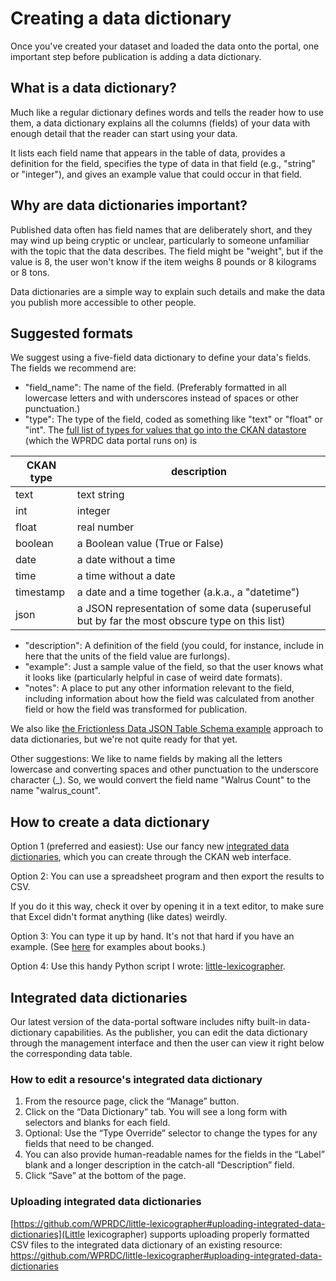 # Creating a data dictionary

Once you've created your dataset and loaded the data onto the portal, one important step before publication is adding a data dictionary.

## What is a data dictionary?

Much like a regular dictionary defines words and tells the reader how to use them, a data dictionary explains all the columns (fields) of your data with enough detail that the reader can start using your data.

It lists each field name that appears in the table of data, provides a definition for the field, specifies the type of data in that field (e.g., "string" or "integer"), and gives an example value that could occur in that field.

## Why are data dictionaries important?

Published data often has field names that are deliberately short, and they may wind up being cryptic or unclear, particularly to someone unfamiliar with the topic that the data describes. The field might be "weight", but if the value is 8, the user won't know if the item weighs 8 pounds or 8 kilograms or 8 tons.

Data dictionaries are a simple way to explain such details and make the data you publish more accessible to other people. 

## Suggested formats

We suggest using a five-field data dictionary to define your data's fields.
The fields we recommend are:
- "field_name": The name of the field. (Preferably formatted in all lowercase letters and with underscores instead of spaces or other punctuation.)
- "type": The type of the field, coded as something like "text" or "float" or "int". The [full list of types for values that go into the CKAN datastore](http://docs.ckan.org/en/latest/maintaining/datastore.html#field-types) (which the WPRDC data portal runs on) is
    
CKAN type | description
----------|------------
text | text string
int | integer
float | real number
boolean | a Boolean value (True or False)
date | a date without a time
time | a time without a date
timestamp | a date and a time together (a.k.a., a "datetime")
json | a JSON representation of some data (superuseful but by far the most obscure type on this list) 
    
- "description": A definition of the field (you could, for instance, include in here that the units of the field value are furlongs).
- "example": Just a sample value of the field, so that the user knows what it looks like (particularly helpful in case of weird date formats).
- "notes": A place to put any other information relevant to the field, including information about how the field was calculated from another field or how the field was transformed for publication.

We also like [the Frictionless Data JSON Table Schema example](https://opendata.stackexchange.com/a/319) approach to data dictionaries, but we're not quite ready for that yet.

Other suggestions: We like to name fields by making all the letters lowercase and converting spaces and other punctuation to the underscore character \(\_\). So, we would convert the field name "Walrus Count" to the name "walrus_count". 

## How to create a data dictionary

Option 1 (preferred and easiest): Use our fancy new [integrated data dictionaries](#integrated-data-dictionaries), which you can create through the CKAN web interface.

Option 2: You can use a spreadsheet program and then export the results to CSV.

If you do it this way, check it over by opening it in a text editor, to make sure that Excel didn't format anything (like dates) weirdly.

Option 3: You can type it up by hand. It's not that hard if you have an example.
(See [here](https://github.com/WPRDC/little-lexicographer/tree/master/examples) for examples about books.)

Option 4: Use this handy Python script I wrote: [little-lexicographer](https://github.com/WPRDC/little-lexicographer).

## Integrated data dictionaries

Our latest version of the data-portal software includes nifty built-in data-dictionary capabilities. As the publisher, you can edit the data dictionary through the management interface and then the user can view it right below the corresponding data table.

### How to edit a resource's integrated data dictionary

1) From the resource page, click the “Manage” button.
2) Click on the “Data Dictionary” tab. You will see a long form with selectors and blanks for each field.
3) Optional: Use the “Type Override” selector to change the types for any fields that need to be changed.
4) You can also provide human-readable names for the fields in the “Label” blank and a longer description in the catch-all “Description” field.
5) Click “Save” at the bottom of the page.

### Uploading integrated data dictionaries

[https://github.com/WPRDC/little-lexicographer#uploading-integrated-data-dictionaries](Little lexicographer) supports uploading properly formatted CSV files to the integrated data dictionary of an existing resource: https://github.com/WPRDC/little-lexicographer#uploading-integrated-data-dictionaries
